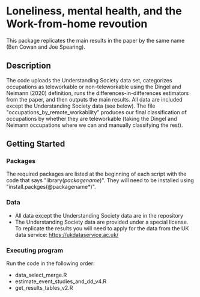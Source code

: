 # Loneliness, mental health, and the Work-from-home revoution

This package replicates the main results in the paper by the same name (Ben Cowan and Joe Spearing).

## Description

The code uploads the Understanding Society data set, categorizes occupations as teleworkable or non-teleworkable using the Dingel and Neimann (2020) definition, runs the differences-in-differences estimators from the paper, and then outputs the main results.
All data are included except the Understanding Society data (see below). 
The file "occupations_by_remote_workability" produces our final classification of occupations by whether they are teleworkable (taking the Dingel and Neimann occupations where we can and manually classifying the rest).

## Getting Started

### Packages

The required packages are listed at the beginning of each script with the code that says "library(*packagename*)". They will need to be installed using "install.packges(@packagename*)".

### Data

* All data except the Understanding Society data are in the repository
* The Understanding Society data are provided under a special license. To replicate the results you will need to apply for the data from the UK data service: https://ukdataservice.ac.uk/

### Executing program

Run the code in the following order: 
* data_select_merge.R
* estimate_event_studies_and_dd_v4.R
* get_results_tables_v2.R
